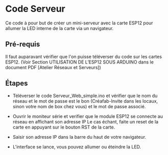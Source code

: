 # Code Serveur

Ce code à pour but de créer un mini-serveur avec la carte ESP12 pour allumer la LED interne de la carte via un navigateur.

## Pré-requis

Il faut auparavant vérifier que l'on puisse téléverser du code sur les cartes ESP12. (Voir Section UTILISATION DE L’ESP12 SOUS ARDUINO dans le document PDF [Atelier Réseaux et Serveurs])

## Étapes

- Téléverser le code Serveur_Web_simple.ino et vérifier que le nom du réseau et le mot de passe est le bon (Créafab-Invite dans les locaux, sinon votre nom de box chez vous) et le mot de passe associé.

- Ouvrir le moniteur série et verifier que le module ESP12  se connecte au réseau en affichant son adresse IP
  Le cas échant, faite un reset de la carte en appuyant sur le bouton RST de la carte.

- Saisir son adresse IP dans la barre du haut de votre navigateur.

- L'interface se lance, vous pouvez allumer ou éteindre la LED.

